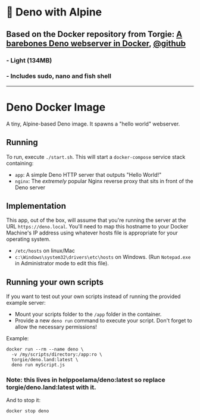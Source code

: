 # 🦕 Deno with Alpine

## Based on the Docker repository from Torgie: [A barebones Deno webserver in Docker](https://hub.docker.com/r/torgie/deno.land), [@github](https://github.com/torgie/docker-deno)
### - Light (134MB)
### - Includes sudo, nano and fish shell

---

# Deno Docker Image
A tiny, Alpine-based Deno image. It spawns a "hello world" webserver.

## Running

To run, execute `./start.sh`. This will start a `docker-compose` service stack containing:
 * `app`: A simple Deno HTTP server that outputs "Hello World!"
 * `nginx`: The *extremely* popular Nginx reverse proxy that sits in front of the Deno server

## Implementation

This app, out of the box, will assume that you're running the server at the URL `https://deno.local`.
You'll need to map this hostname to your Docker Machine's IP address using whatever hosts file is appropriate
for your operating system.

 * `/etc/hosts` on linux/Mac
 * `c:\Windows\system32\drivers\etc\hosts` on Windows. (Run `Notepad.exe` in Administrator mode to edit this file).

## Running your own scripts

If you want to test out your own scripts instead of running the provided example server:

 * Mount your scripts folder to the `/app` folder in the container.
 * Provide a new `deno run` command to execute your script. Don't forget to allow the necessary permissions!

Example:
```
docker run --rm --name deno \
  -v /my/scripts/directory:/app:ro \
  torgie/deno.land:latest \
  deno run myScript.js
```

### Note: this lives in helppoelama/deno:latest so replace torgie/deno.land:latest with it.

And to stop it:
```
docker stop deno
```

